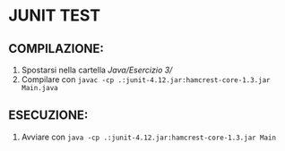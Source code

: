 # JUNIT TEST
## COMPILAZIONE:  
1.  Spostarsi nella cartella *Java/Esercizio 3/* 
2.  Compilare con `javac -cp .:junit-4.12.jar:hamcrest-core-1.3.jar Main.java`  

## ESECUZIONE:
1.  Avviare con `java -cp .:junit-4.12.jar:hamcrest-core-1.3.jar Main`
